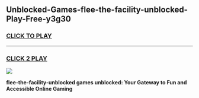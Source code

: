 
## Unblocked-Games-flee-the-facility-unblocked-Play-Free-y3g30
<h3>
<a href="https://premium76.site?title=flee-the-facility-unblocked&ref=23A">CLICK TO PLAY</a></h3>
<hr>

<h3>
<a href="https://premium76.site?title=flee-the-facility-unblocked&ref=23A">CLICK 2 PLAY</a>
  
</h3>

<a href="https://premium76.site?title=flee-the-facility-unblocked&ref=23A"><img src="https://clearcache.store/games.png"></a>


**flee-the-facility-unblocked games unblocked: Your Gateway to Fun and Accessible Online Gaming**
